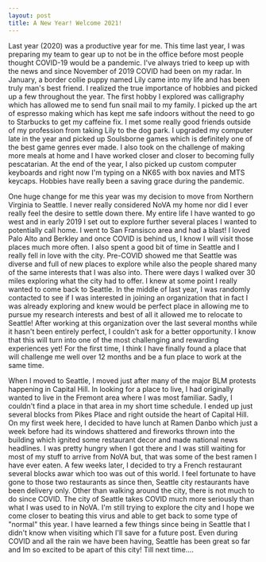 ```yaml
---
layout: post
title: A New Year! Welcome 2021!
---
```


Last year (2020) was a productive year for me. This time last year, I was preparing my team to gear up to not be in the office before most people thought COVID-19 would be a pandemic. I've always tried to keep up with the news and since November of 2019 COVID had been on my radar. In January, a border collie puppy named Lily came into my life and has been truly man's best friend. I realized the true importance of hobbies and picked up a few throughout the year. The first hobby I explored was calligraphy which has allowed me to send fun snail mail to my family. I picked up the art of espresso making which has kept me safe indoors without the need to go to Starbucks to get my caffeine fix. I met some really good friends outside of my profession from taking Lily to the dog park. I upgraded my computer late in the year and picked up Soulsborne games which is definitely one of the best game genres ever made. I also took on the challenge of making more meals at home and I have worked closer and closer to becoming fully pescatarian. At the end of the year, I also picked up custom computer keyboards and right now I'm typing on a NK65 with box navies and MTS keycaps. Hobbies have really been a saving grace during the pandemic. 

One huge change for me this year was my decision to move from Northern Virginia to Seattle. I never really considered NoVA my home nor did I ever really feel the desire to settle down there. My entire life I have wanted to go west and in early 2019 I set out to explore further several places I wanted to potentially call home. I went to San Fransisco area and had a blast! I loved Palo Alto and Berkley and once COVID is behind us, I know I will visit those places much more often. I also spent a good bit of time in Seattle and I really fell in love with the city. Pre-COVID showed me that Seattle was diverse and full of new places to explore while also the people shared many of the same interests that I was also into. There were days I walked over 30 miles exploring what the city had to offer. I knew at some point I really wanted to come back to Seattle. In the middle of last year, I was randomly contacted to see if I was interested in joining an organization that in fact I was already exploring and knew would be perfect place in allowing me to pursue my research interests and best of all it allowed me to relocate to Seattle! After working at this organization over the last several months while it hasn't been entirely perfect, I couldn't ask for a better opportunity. I know that this will turn into one of the most challenging and rewarding experiences yet! For the first time, I think I have finally found a place that will challenge me well over 12 months and be a fun place to work at the same time.

When I moved to Seattle, I moved just after many of the major BLM protests happening in Capital Hill. In looking for a place to live, I had originally wanted to live in the Fremont area where I was most familiar. Sadly, I couldn't find a place in that area in my short time schedule. I ended up just several blocks from Pikes Place and right outside the heart of Capital Hill. On my first week here, I decided to have lunch at Ramen Danbo which just a week before had its windows shattered and fireworks thrown into the building which ignited some restaurant decor and made national news headlines. I was pretty hungry when I got there and I was still waiting for most of my stuff to arrive from NoVA but, that was some of the best ramen I have ever eaten. A few weeks later, I decided to try a French restaurant several blocks awar which too was out of this world. I feel fortunate to have gone to those two restaurants as since then, Seattle city restaurants have been delivery only. Other than walking around the city, there is not much to do since COVID. The city of Seattle takes COVID much more seriously than what I was used to in NoVA. I'm still trying to explore the city and I hope we come closer to beating this virus and able to get back to some type of "normal" this year. I have learned a few things since being in Seattle that I didn't know when visiting which I'll save for a future post. Even during COVID and all the rain we have been having, Seattle has been great so far and Im so excited to be apart of this city! Till next time.... 